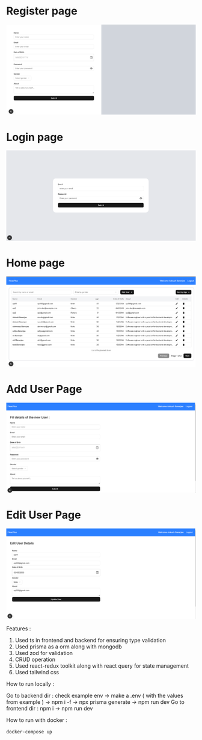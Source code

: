 # Register page

![](https://github.com/ankush109/FinancePlus/blob/main/frontend/app/assets/register.png)

# Login page

![](https://github.com/ankush109/FinancePlus/blob/main/frontend/app/assets/login.png)

# Home page

![](https://github.com/ankush109/FinancePlus/blob/main/frontend/app/assets/home-page.png)

# Add User Page

![](https://github.com/ankush109/FinancePlus/blob/main/frontend/app/assets/add-user.png)

# Edit User Page

![](https://github.com/ankush109/FinancePlus/blob/main/frontend/app/assets/edit-user.png)

Features :

1. Used ts in frontend and backend for ensuring type validation
2. Used prisma as a orm along with mongodb
3. Used zod for validation
4. CRUD operation
5. Used react-redux toolkit along with react query for state management
6. Used tailwind css

How to run locally :

Go to backend dir : check example env -> make a .env ( with the values from example ) -> npm i -f -> npx prisma generate -> npm run dev
Go to frontend dir : npm i -> npm run dev

How to run with docker :

```sh
docker-compose up
```
